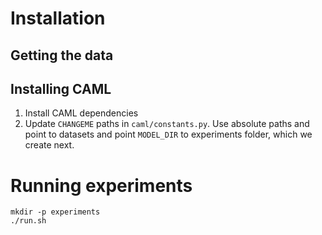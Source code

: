 # Installation
## Getting the data

## Installing CAML
1. Install CAML dependencies
2. Update `CHANGEME` paths in `caml/constants.py`. Use absolute paths and point to datasets and point `MODEL_DIR` to experiments folder, which we create next.

# Running experiments
```
mkdir -p experiments
./run.sh
```
